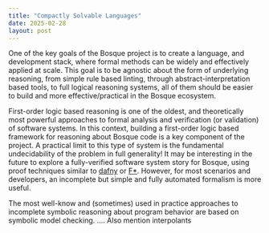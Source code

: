 ```yaml
---
title: "Compactly Solvable Languages"
date: 2025-02-28
layout: post
---
```


One of the key goals of the Bosque project is to create a language, and development stack, where formal methods can be widely and effectively applied at scale. This goal is to be agnostic about the form of underlying reasoning, from simple rule based linting, through abstract-interpretation based tools, to full logical reasoning systems, all of them should be easier to build and more effective/practical in the Bosque ecosystem.

First-order logic based reasoning is one of the oldest, and theoretically most powerful approaches to formal analysis and verification (or validation) of software systems. In this context, building a first-order logic based framework for reasoning about Bosque code is a key component of the project. A practical limit to this type of system is the fundamental undecidability of the problem in full generality! It may be interesting in the future to explore a fully-verified software system story for Bosque, using proof techniques similar to [dafny]() or [F*](). However, for most scenarios and developers, an incomplete but simple and fully automated formalism is more useful. 

The most well-know and (sometimes) used in practice approaches to incomplete symbolic reasoning about program behavior are based on symbolic model checking. .... Also mention interpolants 

